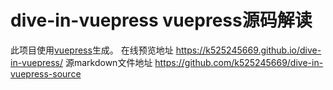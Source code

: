 # dive-in-vuepress vuepress源码解读
此项目使用[vuepress](https://vuepress.vuejs.org/zh/)生成。
在线预览地址 https://k525245669.github.io/dive-in-vuepress/
源markdown文件地址 https://github.com/k525245669/dive-in-vuepress-source

